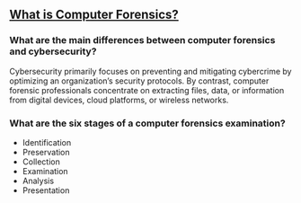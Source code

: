## [What is Computer Forensics?](https://www.wgu.edu/blog/computer-forensics2004.html)

### What are the main differences between computer forensics and cybersecurity?
Cybersecurity primarily focuses on preventing and mitigating cybercrime by optimizing an organization’s security protocols. By contrast, computer forensic professionals concentrate on extracting files, data, or information from digital devices, cloud platforms, or wireless networks.
### What are the six stages of a computer forensics examination?
* Identification
* Preservation
* Collection
* Examination
* Analysis
* Presentation
